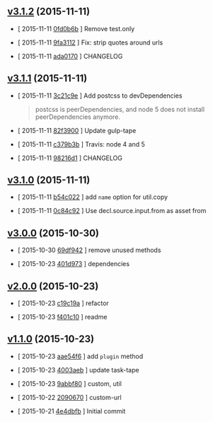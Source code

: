 <!-- LATEST df68282 -->

## [v3.1.2](https://github.com/zoubin/postcss-custom-url/commit/df68282) (2015-11-11)

* [ 2015-11-11 [0fd0b6b](https://github.com/zoubin/postcss-custom-url/commit/0fd0b6b) ] Remove test.only

* [ 2015-11-11 [9fa3112](https://github.com/zoubin/postcss-custom-url/commit/9fa3112) ] Fix: strip quotes around urls

* [ 2015-11-11 [ada0170](https://github.com/zoubin/postcss-custom-url/commit/ada0170) ] CHANGELOG

## [v3.1.1](https://github.com/zoubin/postcss-custom-url/commit/38d1b1b) (2015-11-11)

* [ 2015-11-11 [3c21c9e](https://github.com/zoubin/postcss-custom-url/commit/3c21c9e) ] Add postcss to devDependencies
    
    >postcss is peerDependencies, and node 5 does not install
    peerDependencies anymore.

* [ 2015-11-11 [82f3900](https://github.com/zoubin/postcss-custom-url/commit/82f3900) ] Update gulp-tape

* [ 2015-11-11 [c379b3b](https://github.com/zoubin/postcss-custom-url/commit/c379b3b) ] Travis: node 4 and 5

* [ 2015-11-11 [98216d1](https://github.com/zoubin/postcss-custom-url/commit/98216d1) ] CHANGELOG

## [v3.1.0](https://github.com/zoubin/postcss-custom-url/commit/5482e22) (2015-11-11)

* [ 2015-11-11 [b54c022](https://github.com/zoubin/postcss-custom-url/commit/b54c022) ] add `name` option for util.copy

* [ 2015-11-11 [0c84c92](https://github.com/zoubin/postcss-custom-url/commit/0c84c92) ] Use decl.source.input.from as asset from

## [v3.0.0](https://github.com/zoubin/postcss-custom-url/commit/86e4e31) (2015-10-30)

* [ 2015-10-30 [69df942](https://github.com/zoubin/postcss-custom-url/commit/69df942) ] remove unused methods

* [ 2015-10-23 [401d973](https://github.com/zoubin/postcss-custom-url/commit/401d973) ] dependencies

## [v2.0.0](https://github.com/zoubin/postcss-custom-url/commit/0b6dc83) (2015-10-23)

* [ 2015-10-23 [c19c19a](https://github.com/zoubin/postcss-custom-url/commit/c19c19a) ] refactor

* [ 2015-10-23 [f401c10](https://github.com/zoubin/postcss-custom-url/commit/f401c10) ] readme

## [v1.1.0](https://github.com/zoubin/postcss-custom-url/commit/75786d7) (2015-10-23)

* [ 2015-10-23 [aae54f6](https://github.com/zoubin/postcss-custom-url/commit/aae54f6) ] add `plugin` method

* [ 2015-10-23 [4003aeb](https://github.com/zoubin/postcss-custom-url/commit/4003aeb) ] update task-tape

* [ 2015-10-23 [9abbf80](https://github.com/zoubin/postcss-custom-url/commit/9abbf80) ] custom, util

* [ 2015-10-22 [2090670](https://github.com/zoubin/postcss-custom-url/commit/2090670) ] custom-url

* [ 2015-10-21 [4e4dbfb](https://github.com/zoubin/postcss-custom-url/commit/4e4dbfb) ] Initial commit


